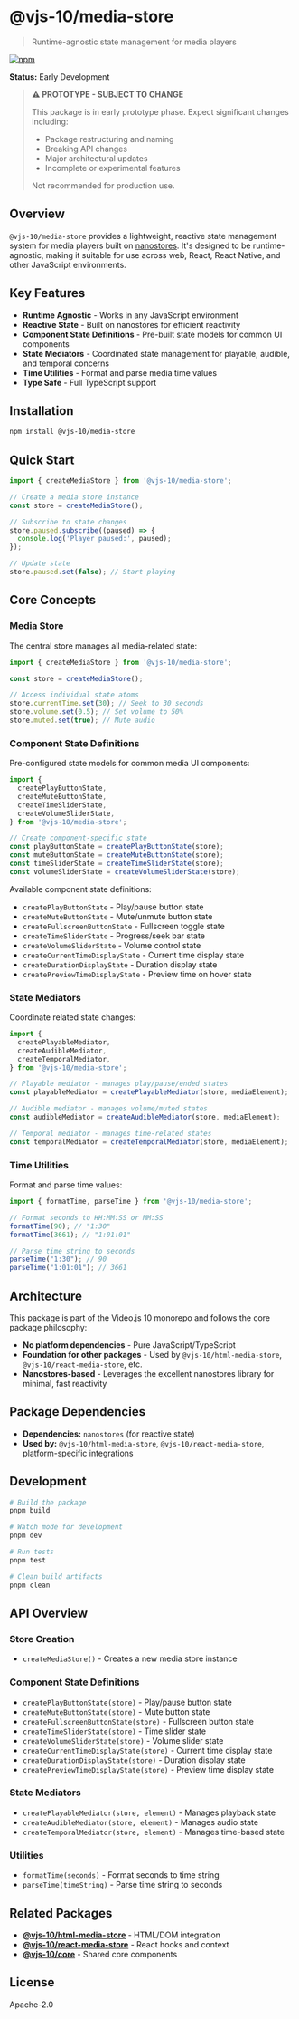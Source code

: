 # @vjs-10/media-store

> Runtime-agnostic state management for media players

[![npm](https://img.shields.io/badge/npm-%40vjs--10%2Fmedia--store-blue)](https://www.npmjs.com/package/@vjs-10/media-store)

**Status:** Early Development

> **⚠️ PROTOTYPE - SUBJECT TO CHANGE**
>
> This package is in early prototype phase. Expect significant changes including:
>
> - Package restructuring and naming
> - Breaking API changes
> - Major architectural updates
> - Incomplete or experimental features
>
> Not recommended for production use.

## Overview

`@vjs-10/media-store` provides a lightweight, reactive state management system for media players built on [nanostores](https://github.com/nanostores/nanostores). It's designed to be runtime-agnostic, making it suitable for use across web, React, React Native, and other JavaScript environments.

## Key Features

- **Runtime Agnostic** - Works in any JavaScript environment
- **Reactive State** - Built on nanostores for efficient reactivity
- **Component State Definitions** - Pre-built state models for common UI components
- **State Mediators** - Coordinated state management for playable, audible, and temporal concerns
- **Time Utilities** - Format and parse media time values
- **Type Safe** - Full TypeScript support

## Installation

```bash
npm install @vjs-10/media-store
```

## Quick Start

```typescript
import { createMediaStore } from '@vjs-10/media-store';

// Create a media store instance
const store = createMediaStore();

// Subscribe to state changes
store.paused.subscribe((paused) => {
  console.log('Player paused:', paused);
});

// Update state
store.paused.set(false); // Start playing
```

## Core Concepts

### Media Store

The central store manages all media-related state:

```typescript
import { createMediaStore } from '@vjs-10/media-store';

const store = createMediaStore();

// Access individual state atoms
store.currentTime.set(30); // Seek to 30 seconds
store.volume.set(0.5); // Set volume to 50%
store.muted.set(true); // Mute audio
```

### Component State Definitions

Pre-configured state models for common media UI components:

```typescript
import {
  createPlayButtonState,
  createMuteButtonState,
  createTimeSliderState,
  createVolumeSliderState,
} from '@vjs-10/media-store';

// Create component-specific state
const playButtonState = createPlayButtonState(store);
const muteButtonState = createMuteButtonState(store);
const timeSliderState = createTimeSliderState(store);
const volumeSliderState = createVolumeSliderState(store);
```

Available component state definitions:

- `createPlayButtonState` - Play/pause button state
- `createMuteButtonState` - Mute/unmute button state
- `createFullscreenButtonState` - Fullscreen toggle state
- `createTimeSliderState` - Progress/seek bar state
- `createVolumeSliderState` - Volume control state
- `createCurrentTimeDisplayState` - Current time display state
- `createDurationDisplayState` - Duration display state
- `createPreviewTimeDisplayState` - Preview time on hover state

### State Mediators

Coordinate related state changes:

```typescript
import {
  createPlayableMediator,
  createAudibleMediator,
  createTemporalMediator,
} from '@vjs-10/media-store';

// Playable mediator - manages play/pause/ended states
const playableMediator = createPlayableMediator(store, mediaElement);

// Audible mediator - manages volume/muted states
const audibleMediator = createAudibleMediator(store, mediaElement);

// Temporal mediator - manages time-related states
const temporalMediator = createTemporalMediator(store, mediaElement);
```

### Time Utilities

Format and parse time values:

```typescript
import { formatTime, parseTime } from '@vjs-10/media-store';

// Format seconds to HH:MM:SS or MM:SS
formatTime(90); // "1:30"
formatTime(3661); // "1:01:01"

// Parse time string to seconds
parseTime("1:30"); // 90
parseTime("1:01:01"); // 3661
```

## Architecture

This package is part of the Video.js 10 monorepo and follows the core package philosophy:

- **No platform dependencies** - Pure JavaScript/TypeScript
- **Foundation for other packages** - Used by `@vjs-10/html-media-store`, `@vjs-10/react-media-store`, etc.
- **Nanostores-based** - Leverages the excellent nanostores library for minimal, fast reactivity

## Package Dependencies

- **Dependencies:** `nanostores` (for reactive state)
- **Used by:** `@vjs-10/html-media-store`, `@vjs-10/react-media-store`, platform-specific integrations

## Development

```bash
# Build the package
pnpm build

# Watch mode for development
pnpm dev

# Run tests
pnpm test

# Clean build artifacts
pnpm clean
```

## API Overview

### Store Creation

- `createMediaStore()` - Creates a new media store instance

### Component State Definitions

- `createPlayButtonState(store)` - Play/pause button state
- `createMuteButtonState(store)` - Mute button state
- `createFullscreenButtonState(store)` - Fullscreen button state
- `createTimeSliderState(store)` - Time slider state
- `createVolumeSliderState(store)` - Volume slider state
- `createCurrentTimeDisplayState(store)` - Current time display state
- `createDurationDisplayState(store)` - Duration display state
- `createPreviewTimeDisplayState(store)` - Preview time display state

### State Mediators

- `createPlayableMediator(store, element)` - Manages playback state
- `createAudibleMediator(store, element)` - Manages audio state
- `createTemporalMediator(store, element)` - Manages time-based state

### Utilities

- `formatTime(seconds)` - Format seconds to time string
- `parseTime(timeString)` - Parse time string to seconds

## Related Packages

- **[@vjs-10/html-media-store](../../../html/html-media-store)** - HTML/DOM integration
- **[@vjs-10/react-media-store](../../../react/react-media-store)** - React hooks and context
- **[@vjs-10/core](../core)** - Shared core components

## License

Apache-2.0

